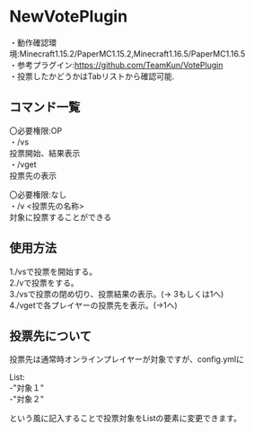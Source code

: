 # NewVotePlugin  
・動作確認環境:Minecraft1.15.2/PaperMC1.15.2,Minecraft1.16.5/PaperMC1.16.5  
・参考プラグイン:https://github.com/TeamKun/VotePlugin  
・投票したかどうかはTabリストから確認可能.
  
## コマンド一覧    
〇必要権限:OP  
・/vs  
投票開始、結果表示  
・/vget  
投票先の表示  
  
〇必要権限:なし  
・/v <投票先の名称>  
対象に投票することができる  
  
## 使用方法  
1./vsで投票を開始する。  
2./vで投票をする。  
3./vsで投票の閉め切り、投票結果の表示。(→ 3もしくは1へ)   
4./vgetで各プレイヤーの投票先を表示。(→1へ)  
  
## 投票先について
投票先は通常時オンラインプレイヤーが対象ですが、config.ymlに
  
List:  
 -"対象１"  
 -"対象２"
   
という風に記入することで投票対象をListの要素に変更できます。
